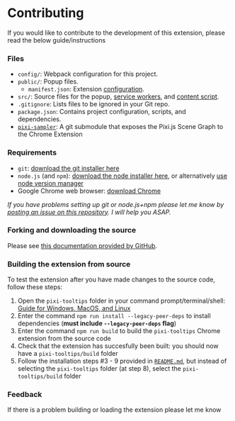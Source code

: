 # Contributing

If you would like to contribute to the development of this extension, please read the below guide/instructions

### Files

* `config/`: Webpack configuration for this project.
* `public/`: Popup files.
    * `manifest.json`: Extension [configuration](https://developer.chrome.com/docs/extensions/mv3/manifest/).
* `src/`: Source files for the popup, [service workers](https://developer.chrome.com/docs/extensions/mv3/intro/mv3-overview/#service-workers), and [content script](https://developer.chrome.com/docs/extensions/mv3/content_scripts/).
* `.gitignore`: Lists files to be ignored in your Git repo.
* `package.json`: Contains project configuration, scripts, and dependencies.
* [`pixi-sampler`](https://github.com/finlaymacklon/pixi-sampler): A git submodule that exposes the Pixi.js Scene Graph to the Chrome Extension

### Requirements
- `git`: [download the git installer here](https://git-scm.com/downloads)
- `node.js` (and `npm`): [download the node installer here](https://nodejs.org/en/), or alternatively [use node version manager](https://github.com/nvm-sh/nvm)
- Google Chrome web browser: [download Chrome](https://www.google.com/chrome/dr/download/)

*If you have problems setting up git or node.js+npm please let me know by [posting an issue on this repository](https://github.com/finlaymacklon/pixi-tooltips/issues/new). I will help you ASAP.*

### Forking and downloading the source
Please see [this documentation provided by GitHub](https://docs.github.com/en/get-started/quickstart/fork-a-repo#forking-a-repository).

### Building the extension from source

To test the extension after you have made changes to the source code, follow these steps:

1) Open the `pixi-tooltips` folder in your command prompt/terminal/shell: [Guide for Windows, MacOS, and Linux](https://www.groovypost.com/howto/open-command-window-terminal-window-specific-folder-windows-mac-linux/)
2) Enter the command `npm run install --legacy-peer-deps` to install dependencies (**must include `--legacy-peer-deps` flag**)
3) Enter the command `npm run build` to build the `pixi-tooltips` Chrome extension from the source code
4) Check that the extension has succesfully been built: you should now have a `pixi-tooltips/build` folder
5) Follow the installation steps #3 - 9 provided in [`README.md`](README.md), but instead of selecting the `pixi-tooltips` folder (at step 8), select the `pixi-tooltips/build` folder

### Feedback
If there is a problem building or loading the extension please let me know

